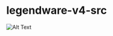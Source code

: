 # legendware-v4-src


![Alt Text](https://media.discordapp.net/attachments/866758824300118026/880507803243020378/bby.gif)
